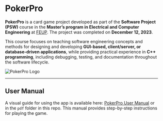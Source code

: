 # PokerPro

**PokerPro** is a card game project developed as part of the **Software Project (PSW)** course in the **Master’s program in Electrical and Computer Engineering** at [FEUP](https://sigarra.up.pt/feup/en/ucurr_geral.ficha_uc_view?pv_ocorrencia_id=558417). The project was completed on **December 12, 2023**.

This course focuses on teaching software engineering concepts and methods for designing and developing **GUI-based, client/server, or database-driven applications**, while providing practical experience in **C++ programming**, including debugging, testing, and documentation throughout the software lifecycle.

![PokerPro Logo](https://i.ibb.co/RNJfSbM/logo-pocker-pro.png)

---

## User Manual

A visual guide for using the app is available here: [PokerPro User Manual](https://drive.google.com/file/d/1Er52Mq4L_OR1v7ilBQwIq48e_-T29npe/view?usp=sharing) or in the `pdf` folder in this repo. This manual provides step-by-step instructions for playing the game.
